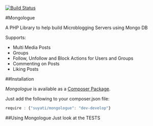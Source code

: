 [![Build Status](https://api.travis-ci.org/suyati/mongologue.svg)](https://travis-ci.org/suyati/mongologue)

#Mongologue


A PHP Library to help build Microblogging Servers using Mongo DB

Supports:
* Multi Media Posts
* Groups
* Follow, Unfollow and Block Actions for Users and Groups
* Commenting on Posts
* Liking Posts


##Installation

*Mongologue* is available as a [Composer Package](https://packagist.org/packages/suyati/mongologue). 

Just add the following to your composer.json file:
```javascript
require : {"suyati/mongologue": "dev-develop"}
```  
##Using Mongologue
Just look at the TESTS

